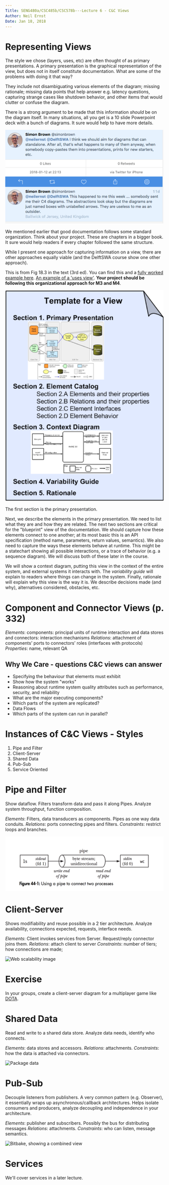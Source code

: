 ```yaml
---
Title: SENG480a/CSC485b/CSC578b---Lecture 6 - C&C Views
Author: Neil Ernst
Date: Jan 18, 2018
---
```


# Representing Views

The style we chose (layers, uses, etc) are often thought of as primary presentations. A primary presentation is the graphical representation of the view, but does not in itself constitute documentation. What are some of the problems with doing it that way?

They include not disambiguating various elements of the diagram; missing rationale; missing data points that help answer e.g. latency questions, capturing strange cases like shutdown behavior, and other items that would clutter or confuse the diagram. 

There is a strong argument to be made that this information *should* be on the diagram itself. In many situations, all you get is a 10 slide Powerpoint deck with a bunch of diagrams. It sure would help to have more details. 

![Simon Brown convo](img/simon-diagrams.png)

We mentioned earlier that good documentation follows some standard organization. Think about your project. These are chapters in a bigger book. It sure would help readers if every chapter followed the same structure. 

While I present one approach for capturing information on a view, there are other approaches equally viable (and the DelftSWA course show one other approach). 

This is from Fig 18.3 in the text (3rd ed). You can find this and a [fully worked example here](https://wiki.sei.cmu.edu/sad/index.php/Template:ViewTemplate). [An example of a 'uses view'](https://wiki.sei.cmu.edu/sad/index.php/OPC_Module_Uses_View). **Your project should be following this organizational approach for M3 and M4**.

![SEI view template](img/view-template.png)

The first section is the primary presentation. 

Next, we describe the elements in the primary presentation. We need to list what they are and how they are related. The next two sections are critical for the "blueprint" view of the documentation. We should capture how these elements connect to one another; at its most basic this is an API specification (method name, parameters, return values, semantics). We also need to capture the ways these elements behave at runtime. This might be a statechart showing all possible interactions, or a trace of behavior (e.g. a sequence diagram). We will discuss both of these later in the course. 

We will show a context diagram, putting this view in the context of the entire system, and external systems it interacts with. The *variability guide* will explain to readers where things can change in the system. Finally, rationale will explain why this view is the way it is. We describe decisions made (and why), alternatives considered, obstacles, etc.

# Component and Connector Views (p. 332)
*Elements*: components: principal units of runtime interaction and data stores and connectors: interaction mechanisms
*Relations*: attachment of components’ ports to connectors’ roles (interfaces with protocols)
*Properties*: name, relevant QA

## Why We Care - questions C&C views can answer
* Specifying the behaviour that elements must exhibit
* Show how the system "works"
* Reasoning about runtime system quality attributes such as performance, security, and reliability
* What are the major executing components?
* Which parts of the system are replicated?
* Data Flows
* Which parts of the system can run in parallel?

# Instances of C&C Views - Styles
1. Pipe and Filter
2. Client-Server
3. Shared Data
3. Pub-Sub
4. Service Oriented

# Pipe and Filter
Show dataflow. Filters transform data and pass it along Pipes. Analyze system throughput, function composition.

*Elements*: Filters, data transducers as components. Pipes as one way data conduits.
*Relations*: ports connecting pipes and filters.
*Constraints*: restrict loops and branches.

![P&F example from Unix](img/unixpipe.png)

# Client-Server
Shows modifiability and reuse possible in a 2 tier architecture. Analyze availability, connections expected, requests, interface needs.

*Elements*: Client invokes services from Server. Request/reply connector joins them.
*Relations*: attach client to server
*Constraints*: number of tiers; how connections are made;

![Web scalability image](http://aosabook.org/images/distsys/imageHosting3.png)

# Exercise
In your groups, create a client-server diagram for a multiplayer game like [DOTA](http://www.dota2.com/play/).

# Shared Data
Read and write to a shared data store. Analyze data needs, identify who connects.

*Elements*: data stores and accessors.
*Relations*: attachments.
*Constraints*: how the data is attached via connectors.

![Package data](http://aosabook.org/images/packaging/pypi-workflow.png)

# Pub-Sub
Decouple listeners from publishers. A very common pattern (e.g. Observer), it essentially wraps up asynchronous/callback architectures. Helps isolate consumers and producers, analyze decoupling and independence in your architecture.

*Elements*: publisher and subscribers. Possibly the bus for distributing messages
*Relations*: attachments.
*Constraints*: who can listen, message semantics.

![Bitbake, showing a combined view](http://aosabook.org/images/yocto/aosa3.jpg)

# Services
We'll cover services in a later lecture. 
